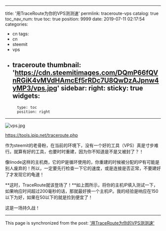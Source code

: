 
---
title: '用TraceRoute为你的VPS测测速'
permlink: traceroute-vps
catalog: true
toc_nav_num: true
toc: true
position: 9999
date: 2019-07-11 02:17:54
categories:
- cn
tags:
- cn
- steemit
- vps
- traceroute
thumbnail: 'https://cdn.steemitimages.com/DQmP66fQVnRGiK4vMVdHAmcEf5rRDc7U8QwDzAJpnw4yMP3/vps.jpg'
sidebar:
    right:
        sticky: true
widgets:
    -
        type: toc
        position: right
---


![vps.jpg](https://cdn.steemitimages.com/DQmP66fQVnRGiK4vMVdHAmcEf5rRDc7U8QwDzAJpnw4yMP3/vps.jpg)

https://tools.ipip.net/traceroute.php

作为steemit的老骨粉，在当前的环境下，没有一个好的工具（VPS）真是寸步难行。就算有好的工具，也要时时重建，因为你不知道是不是又被封了？！

像linode这样的主机商，它的IP是循环使用的，你重建的时候被分配的IP有可能是别人废弃的！所以，一定要先行检查一下它的速度，或是连接是否正常，不要建好了才发现它的龟速！

**这时，TraceRoute就该登场了！**如上图所示，将你的主机IP填入测试一下，如果响应时间超过200毫秒的话，那就最好换一个主机IP。我的经验是响应在150以下为好，如果在50以下的就是捡到便宜了！

这是一场持久战！

- - -

This page is synchronized from the post: ['用TraceRoute为你的VPS测测速'](https://steemit.com/@lemooljiang/traceroute-vps)
